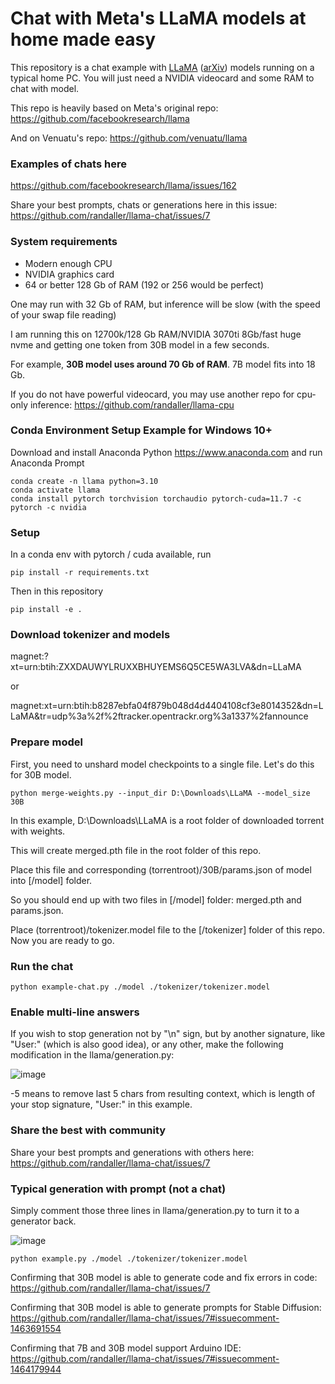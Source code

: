 # Chat with Meta's LLaMA models at home made easy

This repository is a chat example with [LLaMA](https://ai.facebook.com/blog/large-language-model-llama-meta-ai/) ([arXiv](https://arxiv.org/abs/2302.13971v1)) models running on a typical home PC. You will just need a NVIDIA videocard and some RAM to chat with model.

This repo is heavily based on Meta's original repo: https://github.com/facebookresearch/llama

And on Venuatu's repo: https://github.com/venuatu/llama

### Examples of chats here

https://github.com/facebookresearch/llama/issues/162

Share your best prompts, chats or generations here in this issue: https://github.com/randaller/llama-chat/issues/7

### System requirements
- Modern enough CPU
- NVIDIA graphics card
- 64 or better 128 Gb of RAM (192 or 256 would be perfect)

One may run with 32 Gb of RAM, but inference will be slow (with the speed of your swap file reading)

I am running this on 12700k/128 Gb RAM/NVIDIA 3070ti 8Gb/fast huge nvme and getting one token from 30B model in a few seconds.

For example, **30B model uses around 70 Gb of RAM**. 7B model fits into 18 Gb.

If you do not have powerful videocard, you may use another repo for cpu-only inference: https://github.com/randaller/llama-cpu

### Conda Environment Setup Example for Windows 10+
Download and install Anaconda Python https://www.anaconda.com and run Anaconda Prompt
```
conda create -n llama python=3.10
conda activate llama
conda install pytorch torchvision torchaudio pytorch-cuda=11.7 -c pytorch -c nvidia
```

### Setup
In a conda env with pytorch / cuda available, run
```
pip install -r requirements.txt
```
Then in this repository
```
pip install -e .
```

### Download tokenizer and models
magnet:?xt=urn:btih:ZXXDAUWYLRUXXBHUYEMS6Q5CE5WA3LVA&dn=LLaMA

or

magnet:xt=urn:btih:b8287ebfa04f879b048d4d4404108cf3e8014352&dn=LLaMA&tr=udp%3a%2f%2ftracker.opentrackr.org%3a1337%2fannounce

### Prepare model

First, you need to unshard model checkpoints to a single file. Let's do this for 30B model.

```
python merge-weights.py --input_dir D:\Downloads\LLaMA --model_size 30B
```

In this example, D:\Downloads\LLaMA is a root folder of downloaded torrent with weights.

This will create merged.pth file in the root folder of this repo.

Place this file and corresponding (torrentroot)/30B/params.json of model into [/model] folder.

So you should end up with two files in [/model] folder: merged.pth and params.json.

Place (torrentroot)/tokenizer.model file to the [/tokenizer] folder of this repo. Now you are ready to go.

### Run the chat

```
python example-chat.py ./model ./tokenizer/tokenizer.model
```

### Enable multi-line answers

If you wish to stop generation not by "\n" sign, but by another signature, like "User:" (which is also good idea), or any other, make the following modification in the llama/generation.py:

![image](https://user-images.githubusercontent.com/22396871/224122767-227deda4-a718-4774-a7f9-786c07d379cf.png)

-5 means to remove last 5 chars from resulting context, which is length of your stop signature, "User:" in this example.

### Share the best with community

Share your best prompts and generations with others here: https://github.com/randaller/llama-chat/issues/7

### Typical generation with prompt (not a chat)

Simply comment those three lines in llama/generation.py to turn it to a generator back.

![image](https://user-images.githubusercontent.com/22396871/224283389-e29de04e-28d1-4ccd-bf6b-81b29828d3eb.png)

```
python example.py ./model ./tokenizer/tokenizer.model
```

Confirming that 30B model is able to generate code and fix errors in code: https://github.com/randaller/llama-chat/issues/7

Confirming that 30B model is able to generate prompts for Stable Diffusion: https://github.com/randaller/llama-chat/issues/7#issuecomment-1463691554

Confirming that 7B and 30B model support Arduino IDE: https://github.com/randaller/llama-chat/issues/7#issuecomment-1464179944
